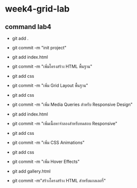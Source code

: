 # week4-grid-lab

## command lab4
- git add .
- git commit -m  "init project"

- git add index.html
- git commit -m "เพิ่มโครงสร้าง HTML พื้นฐาน"

- git add css
- git commit -m "เพิ่ม Grid Layout พื้นฐาน"

- git add css
- git commit -m "เพิ่ม Media Queries สําหรับ Responsive Design"

- git add index.html
- git commit -m "เพิ่มเนื้อหาจําลองสําหรับทดสอบ Responsive"

- git add css
- git commit -m "เพิ่ม CSS Animations"

- git add css
- git commit -m "เพิ่ม Hover Effects"

- git add gallery.html
- git commit -m"สร้างโครงสร้าง HTML สําหรับแกลเลอรี่"
